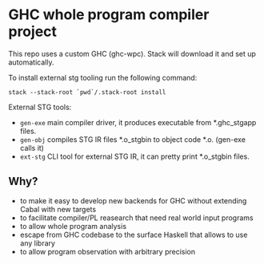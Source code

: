 # GHC whole program compiler project

This repo uses a custom GHC (ghc-wpc). Stack will download it and set up automatically.

To install external stg tooling run the following command:
```
stack --stack-root `pwd`/.stack-root install
```
External STG tools:
- `gen-exe` main compiler driver, it produces executable from *.ghc_stgapp files.
- `gen-obj` compiles STG IR files *.o_stgbin to object code *.o. (gen-exe calls it)
- `ext-stg` CLI tool for external STG IR, it can pretty print *.o_stgbin files.

## Why?
- to make it easy to develop new backends for GHC without extending Cabal with new targets
- to facilitate compiler/PL reasearch that need real world input programs
- to allow whole program analysis
- escape from GHC codebase to the surface Haskell that allows to use any library
- to allow program observation with arbitrary precision
